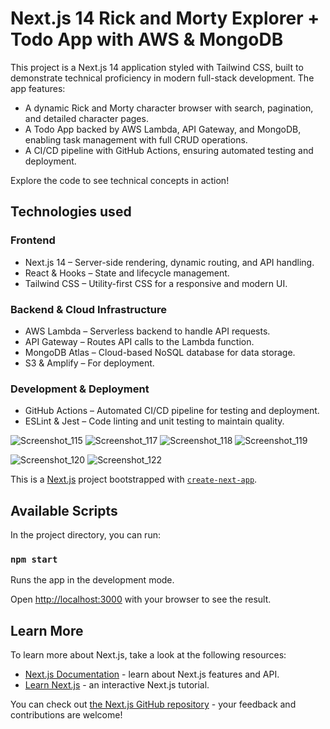 # Next.js 14 Rick and Morty Explorer + Todo App with AWS & MongoDB
This project is a Next.js 14 application styled with Tailwind CSS, built to demonstrate technical proficiency in modern full-stack development. The app features:

* A dynamic Rick and Morty character browser with search, pagination, and detailed character pages.
* A Todo App backed by AWS Lambda, API Gateway, and MongoDB, enabling task management with full CRUD operations.
* A CI/CD pipeline with GitHub Actions, ensuring automated testing and deployment.

Explore the code to see technical concepts in action!

## Technologies used
### Frontend
* Next.js 14 – Server-side rendering, dynamic routing, and API handling.
* React & Hooks – State and lifecycle management.
* Tailwind CSS – Utility-first CSS for a responsive and modern UI.

### Backend & Cloud Infrastructure
* AWS Lambda – Serverless backend to handle API requests.
* API Gateway – Routes API calls to the Lambda function.
* MongoDB Atlas – Cloud-based NoSQL database for data storage.
* S3 & Amplify – For deployment.
  
### Development & Deployment
* GitHub Actions – Automated CI/CD pipeline for testing and deployment.
* ESLint & Jest – Code linting and unit testing to maintain quality.

![Screenshot_115](https://github.com/user-attachments/assets/e243fdfd-6478-4091-b2b4-c18f9f3614ea)
![Screenshot_117](https://github.com/user-attachments/assets/5f1b0a4f-828e-4209-8b78-336e783d310b)
![Screenshot_118](https://github.com/user-attachments/assets/87496914-6c01-4a85-9a1e-7aac3382a295)
![Screenshot_119](https://github.com/user-attachments/assets/3a277893-7fa8-42e2-92f8-be2768982113)

![Screenshot_120](https://github.com/user-attachments/assets/e6fa1606-3715-4b03-b52a-91d36a260e7e)
![Screenshot_122](https://github.com/user-attachments/assets/6925a835-57c0-43f7-be36-eacac6d27290)

This is a [Next.js](https://nextjs.org/) project bootstrapped with [`create-next-app`](https://github.com/vercel/next.js/tree/canary/packages/create-next-app).

## Available Scripts

In the project directory, you can run:

### `npm start`

Runs the app in the development mode.<br />

Open [http://localhost:3000](http://localhost:3000) with your browser to see the result.


## Learn More

To learn more about Next.js, take a look at the following resources:

- [Next.js Documentation](https://nextjs.org/docs) - learn about Next.js features and API.
- [Learn Next.js](https://nextjs.org/learn) - an interactive Next.js tutorial.

You can check out [the Next.js GitHub repository](https://github.com/vercel/next.js/) - your feedback and contributions are welcome!
